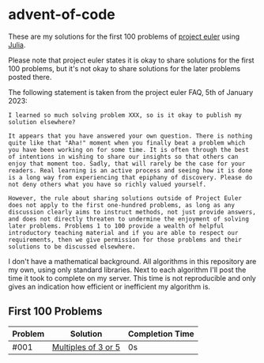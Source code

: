 # advent-of-code

These are my solutions for the first 100 problems of [project euler](https://projecteuler.net) using [Julia](https://julialang.org/).

Please note that project euler states it is okay to share solutions for the first 100 problems, but it's not okay to share solutions for the later problems posted there.

The following statement is taken from the project euler FAQ, 5th of January 2023:

```
I learned so much solving problem XXX, so is it okay to publish my solution elsewhere?

It appears that you have answered your own question. There is nothing quite like that "Aha!" moment when you finally beat a problem which you have been working on for some time. It is often through the best of intentions in wishing to share our insights so that others can enjoy that moment too. Sadly, that will rarely be the case for your readers. Real learning is an active process and seeing how it is done is a long way from experiencing that epiphany of discovery. Please do not deny others what you have so richly valued yourself.

However, the rule about sharing solutions outside of Project Euler does not apply to the first one-hundred problems, as long as any discussion clearly aims to instruct methods, not just provide answers, and does not directly threaten to undermine the enjoyment of solving later problems. Problems 1 to 100 provide a wealth of helpful introductory teaching material and if you are able to respect our requirements, then we give permission for those problems and their solutions to be discussed elsewhere.
```

I don't have a mathematical background. All algorithms in this repository are my own, using only standard libraries. Next to each algorithm I'll post the time it took to complete on my server. This time is not reproducible and only gives an indication how efficient or inefficient my algorithm is.

## First 100 Problems

| Problem | Solution | Completion Time |
| --- | --- | --- |
| #001 | [Multiples of 3 or 5](001.jl) | 0s |

